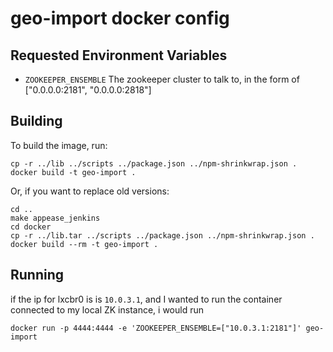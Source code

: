 # geo-import docker config #

## Requested Environment Variables ##
* `ZOOKEEPER_ENSEMBLE` The zookeeper cluster to talk to, in the form of ["0.0.0.0:2181", "0.0.0.0:2818"]

## Building ##
To build the image, run:
```
cp -r ../lib ../scripts ../package.json ../npm-shrinkwrap.json .
docker build -t geo-import .
```

Or, if you want to replace old versions:
```
cd ..
make appease_jenkins
cd docker
cp -r ../lib.tar ../scripts ../package.json ../npm-shrinkwrap.json .
docker build --rm -t geo-import .
```

## Running ##
if the ip for lxcbr0 is is `10.0.3.1`, and I wanted to run the container connected to
my local ZK instance, i would run
```
docker run -p 4444:4444 -e 'ZOOKEEPER_ENSEMBLE=["10.0.3.1:2181"]' geo-import
```
